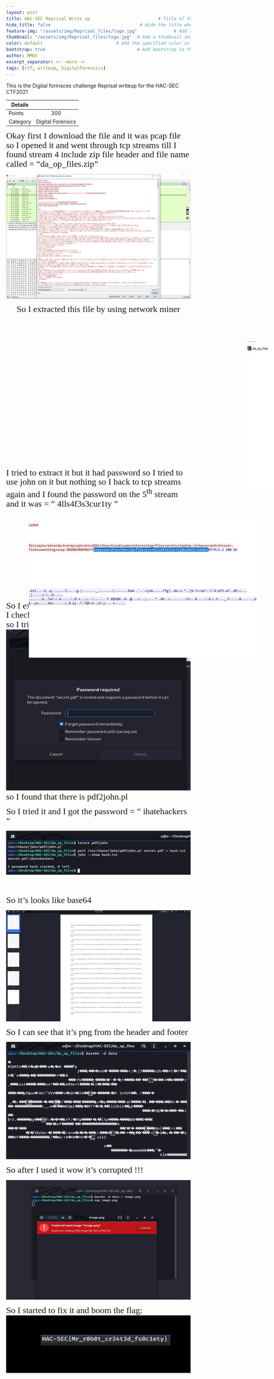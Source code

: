 ```yaml
---
layout: post
title: HAC-SEC Reprisal Write up                          # Title of the page
hide_title: false                                  # Hide the title when displaying the post, but shown in lists of posts
feature-img: "/assets/img/Reprisal_files/logo.jpg"              # Add a feature-image to the post
thumbnail: "/assets/img/Reprisal_files/logo.jpg"  # Add a thumbnail image on blog view
color: dufault                            # Add the specified color as feature image, and change link colors in post
bootstrap: true                                   # Add bootstrap to the page
author: MMOX
excerpt_separator: <!--more-->
tags: [ctf, writeup, DigitalForensics]
---
```

This is the Digital forinsces challenge Reprisal writeup for the HAC-SEC CTF2021
<br><!--more-->

| Details |                     |
| ------------- |:-------------:|
| Points        | 300           |
| Category      | Digital Forensics     |

<p class=MsoNormal><span style='font-size:18.0pt;line-height:107%;font-family:
"Abd ElRady"'>Okay first I download the file and it was pcap file so I opened
it and went through tcp streams till I found stream 4 include zip file header
and file name called = “da_op_files.zip”</span></p>

<p class=MsoNormal align=center style='text-align:center'><img border=0 width=624 height=339 id="Picture 1" src="/assets/img/Reprisal_files/image001.jpg"></p>

<p class=MsoNormal align=center style='text-align:center'><span
style='font-size:18.0pt;line-height:107%;font-family:"Abd ElRady"'>So I extracted
this file by using network miner</span></p>

<p class=MsoNormal align=center style='text-align:center'><span
style='font-size:18.0pt;line-height:107%;font-family:"Abd ElRady"'><br>
<br>
<br>
<br>
</span><span style='position:relative;z-index:251658240'><span
style='left:0px;position:absolute;left:400px;top:-48px;width:624px;height:415px'><img width=624 height=415 src="/assets/img/Reprisal_files/image002.jpg"></span></span><span
style='font-size:18.0pt;line-height:107%;font-family:"Abd ElRady"'><br>
<br>
</span></p>

<p class=MsoNormal align=center style='text-align:center'><span
style='font-size:18.0pt;line-height:107%;font-family:"Abd ElRady"'>&nbsp;</span></p>

<p class=MsoNormal align=center style='text-align:center'><span
style='font-size:18.0pt;line-height:107%;font-family:"Abd ElRady"'>&nbsp;</span></p>

<p class=MsoNormal align=center style='text-align:center'><span
style='font-size:18.0pt;line-height:107%;font-family:"Abd ElRady"'>&nbsp;</span></p>

<p class=MsoNormal align=center style='text-align:center'><span
style='font-size:18.0pt;line-height:107%;font-family:"Abd ElRady"'>&nbsp;</span></p>

<p class=MsoNormal align=center style='text-align:center'><span
style='font-size:18.0pt;line-height:107%;font-family:"Abd ElRady"'>&nbsp;</span></p>

<p class=MsoNormal align=center style='text-align:center'><span
style='font-size:18.0pt;line-height:107%;font-family:"Abd ElRady"'>&nbsp;</span></p>

<p class=MsoNormal><span style='position:absolute;z-index:251659264;margin-left:
62px;margin-top:129px;width:624px;height:388px'><img width=624 height=388 src="/assets/img/Reprisal_files/image003.jpg"></span><span style='font-size:18.0pt;
line-height:107%;font-family:"Abd ElRady"'>I tried to extract it but it had
password so I tried to use john on it but nothing so I back to tcp streams
again and I found the password on the 5<sup>th</sup> stream and it was = “ 4lls4f3s3cur1ty
”</span></p>

<p class=MsoNormal><span style='font-size:18.0pt;line-height:107%;font-family:
"Abd ElRady"'>&nbsp;</span></p>

<p class=MsoNormal><span style='font-size:18.0pt;line-height:107%;font-family:
"Abd ElRady"'>&nbsp;</span></p>

<p class=MsoNormal><span style='font-size:18.0pt;line-height:107%;font-family:
"Abd ElRady"'>&nbsp;</span></p>

<p class=MsoNormal><span style='font-size:18.0pt;line-height:107%;font-family:
"Abd ElRady"'>&nbsp;</span></p>

<p class=MsoNormal><span style='font-size:18.0pt;line-height:107%;font-family:
"Abd ElRady"'>&nbsp;</span></p>

<p class=MsoNormal><span style='font-size:18.0pt;line-height:107%;font-family:
"Abd ElRady"'>&nbsp;</span></p>

<p class=MsoNormal><span style='font-size:18.0pt;line-height:107%;font-family:
"Abd ElRady"'>So I extracted data and I got 1 pdf and 1 pcap file so I checked the
pcap file but nothing interesting in it so I tried if there is any tool to
crack pdf password</span><img border=0 width=624 height=439 id="Picture 4" src="/assets/img/Reprisal_files/image004.jpg"><span style='font-size:18.0pt;line-height:
107%;font-family:"Abd ElRady"'> so I found that there is pdf2john.pl</span></p>

<p class=MsoNormal><span style='font-size:18.0pt;line-height:107%;font-family:
"Abd ElRady"'>So I tried it and I got the password = “ ihatehackers ” </span></p>

<p class=MsoNormal><img border=0 width=624 height=120 id="Picture 5" src="/assets/img/Reprisal_files/image005.jpg"></p>

<p class=MsoNormal><span style='font-size:18.0pt;line-height:107%;font-family:
"Abd ElRady"'>&nbsp;</span></p>

<p class=MsoNormal><span style='font-size:18.0pt;line-height:107%;font-family:
"Abd ElRady"'>So it’s looks like base64</span></p>

<p class=MsoNormal><img border=0 width=624 height=303 id="Picture 6" src="/assets/img/Reprisal_files/image006.jpg"></p>

<p class=MsoNormal><span style='font-size:18.0pt;line-height:107%;font-family:
"Abd ElRady"'>So I can see that it’s png from the header and footer </span></p>

<p class=MsoNormal><img border=0 width=624 height=320 id="Picture 7" src="/assets/img/Reprisal_files/image007.jpg"></p>

<p class=MsoNormal><span style='font-size:18.0pt;line-height:107%;font-family:
"Abd ElRady"'>So after I used it wow it’s corrupted !!!</span></p>

<p class=MsoNormal><img border=0 width=624 height=326 id="Picture 8" src="/assets/img/Reprisal_files/image008.jpg"></p>

<p class=MsoNormal><span style='font-size:18.0pt;line-height:107%;font-family:
"Abd ElRady"'>So I started to fix it and boom the flag:<br>
</span><img border=0 width=625 height=157 id="Picture 9" src="/assets/img/Reprisal_files/image009.jpg"></p>

</div>
